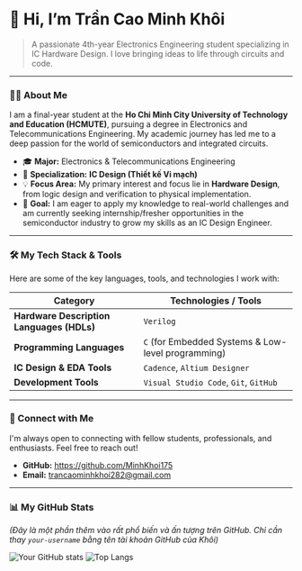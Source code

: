 # 👋 Hi, I’m Trần Cao Minh Khôi

> A passionate 4th-year Electronics Engineering student specializing in IC Hardware Design. I love bringing ideas to life through circuits and code.

---

### 👨‍💻 About Me

I am a final-year student at the **Ho Chi Minh City University of Technology and Education (HCMUTE)**, pursuing a degree in Electronics and Telecommunications Engineering. My academic journey has led me to a deep passion for the world of semiconductors and integrated circuits.

* 🎓 **Major:** Electronics & Telecommunications Engineering
* 🔬 **Specialization:** **IC Design (Thiết kế Vi mạch)**
* 💡 **Focus Area:** My primary interest and focus lie in **Hardware Design**, from logic design and verification to physical implementation.
* 🎯 **Goal:** I am eager to apply my knowledge to real-world challenges and am currently seeking internship/fresher opportunities in the semiconductor industry to grow my skills as an IC Design Engineer.

---

### 🛠️ My Tech Stack & Tools

Here are some of the key languages, tools, and technologies I work with:

| Category                        | Technologies / Tools                               |
| ------------------------------- | -------------------------------------------------- |
| **Hardware Description Languages (HDLs)** | `Verilog`                                          |
| **Programming Languages** | `C` (for Embedded Systems & Low-level programming) |
| **IC Design & EDA Tools** | `Cadence`, `Altium Designer`                       |
| **Development Tools** | `Visual Studio Code`, `Git`, `GitHub`              |

---

### 🔗 Connect with Me

I'm always open to connecting with fellow students, professionals, and enthusiasts. Feel free to reach out!

* **GitHub:** https://github.com/MinhKhoi175
* **Email:** [trancaominhkhoi282@gmail.com](mailto:your.email@example.com)

---

### 📊 My GitHub Stats

*(Đây là một phần thêm vào rất phổ biến và ấn tượng trên GitHub. Chỉ cần thay `your-username` bằng tên tài khoản GitHub của Khôi)*

![Your GitHub stats](https://github-readme-stats.vercel.app/api?username=[your-username]&show_icons=true&theme=radical)
![Top Langs](https://github-readme-stats.vercel.app/api/top-langs/?username=[your-username]&layout=compact&theme=radical)
